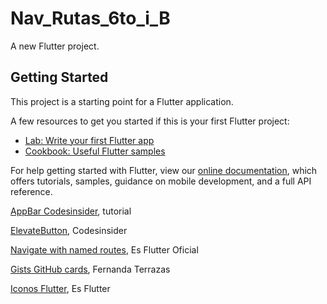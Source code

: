 # Nav_Rutas_6to_i_B

A new Flutter project.

## Getting Started

This project is a starting point for a Flutter application.

A few resources to get you started if this is your first Flutter project:

- [Lab: Write your first Flutter app](https://flutter.dev/docs/get-started/codelab)
- [Cookbook: Useful Flutter samples](https://flutter.dev/docs/cookbook)

For help getting started with Flutter, view our
[online documentation](https://flutter.dev/docs), which offers tutorials,
samples, guidance on mobile development, and a full API reference.

[AppBar Codesinsider](https://codesinsider.com/flutter-appbar-example-tutorial/), tutorial

[ElevateButton](https://codesinsider.com/flutter-appbar-example-tutorial/), Codesinsider

[Navigate with named routes](https://esflutter.dev/docs/cookbook/navigation/named-routes), Es Flutter Oficial

[Gists GitHub cards](https://gist.github.com/Fernanda-Terrazas/10976d2a67d9b9d34afd7017ca07b101), Fernanda Terrazas

[Iconos Flutter](https://api.flutter.dev/flutter/material/Icons-class.html), Es Flutter